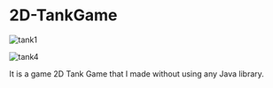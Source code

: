 # 2D-TankGame

![tank1](https://user-images.githubusercontent.com/32792243/85446637-5c39b480-b59d-11ea-812a-12bdb3e18875.PNG)

![tank4](https://user-images.githubusercontent.com/32792243/85446727-81c6be00-b59d-11ea-9c2f-a82052c9a04d.PNG)


It is a game 2D Tank Game that I made without using any Java library.


